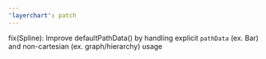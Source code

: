 ```yaml
---
'layerchart': patch
---
```


fix(Spline): Improve defaultPathData() by handling explicit `pathData` (ex. Bar) and non-cartesian (ex. graph/hierarchy) usage
